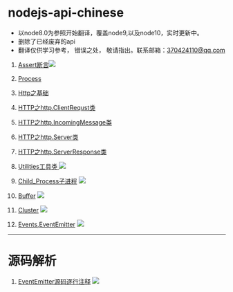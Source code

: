 # nodejs-api-chinese
- 以node8.0为参照开始翻译，覆盖node9,以及node10，实时更新中。
- 删除了已经废弃的api
- 翻译仅供学习参考， 错误之处， 敬请指出。联系邮箱：370424110@qq.com

1. [Assert断言](https://github.com/leeson8888/nodejs-api-chinese/blob/master/Assert%E6%96%AD%E8%A8%80.md)<img src="https://img.shields.io/badge/%E5%B7%B2%E5%AE%8C%E6%88%90-50%25-brightgreen.svg">

1. [Process](https://github.com/leeson8888/nodejs-api-chinese/blob/master/Http.md)

2. [Http之基础](https://github.com/leeson8888/nodejs-api-chinese/blob/master/Http.md)

3. [HTTP之http.ClientRequst类](https://github.com/leeson8888/nodejs-api-chinese/blob/master/Http.md)

4. [HTTP之http.IncomingMessage类](https://github.com/leeson8888/nodejs-api-chinese/blob/master/Http.md)

5. [HTTP之http.Server类](https://github.com/leeson8888/nodejs-api-chinese/blob/master/Http.md)

6. [HTTP之http.ServerResponse类](https://github.com/leeson8888/nodejs-api-chinese/blob/master/Http.md)


7. [Utilities工具类 ](https://github.com/leeson8888/nodejs-api-chinese/blob/master/Utilities%E5%B7%A5%E5%85%B7%E7%B1%BB.md) <img src="https://img.shields.io/badge/%E5%B7%B2%E5%AE%8C%E6%88%90-90%25-brightgreen.svg">


8. [Child_Process子进程](https://github.com/leeson8888/nodejs-api-chinese/blob/master/Child_Process%E5%AD%90%E8%BF%9B%E7%A8%8B.md) <img src="https://img.shields.io/badge/%E5%B7%B2%E5%AE%8C%E6%88%90-30%25-brightgreen.svg">


9. [Buffer](https://github.com/leeson8888/nodejs-api-chinese/blob/master/Buffer.md) <img src="https://img.shields.io/badge/%E5%B7%B2%E5%AE%8C%E6%88%90-30%25-brightgreen.svg">


10. [Cluster](https://github.com/leeson8888/nodejs-api-chinese/blob/master/Cluster.md) <img src="https://img.shields.io/badge/%E5%B7%B2%E5%AE%8C%E6%88%90-90%25-brightgreen.svg">

11. [Events,EventEmitter](https://github.com/leeson8888/nodejs-api-chinese/blob/master/Events.md) <img src="https://img.shields.io/badge/%E5%B7%B2%E5%AE%8C%E6%88%90-20%25-brightgreen.svg">


<hr>

# 源码解析

1. [EventEmitter源码逐行注释](https://github.com/leeson8888/nodejs-api-chinese/blob/master/%E6%BA%90%E7%A0%81%E8%A7%A3%E6%9E%90/events%E6%BA%90%E7%A0%81%E8%A7%A3%E6%9E%90.js) <img src="https://img.shields.io/badge/%E5%B7%B2%E5%AE%8C%E6%88%90-30%25-brightgreen.svg">